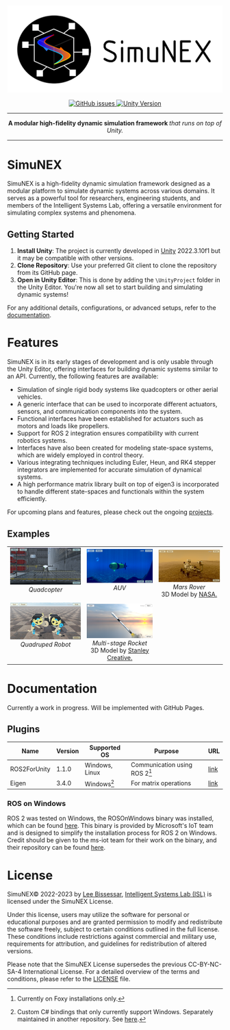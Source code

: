 ![SimuNEX header image](docs/assets/SimuNEX.png)

<p align="center">
  <a href="https://github.com/intelligent-systems-lab-org/SimuNEX/issues">
    <img src="https://img.shields.io/github/issues/intelligent-systems-lab-org/SimuNEX" alt="GitHub issues">
  </a>
  <a href="https://unity.com/">
    <img src="https://img.shields.io/badge/Unity-2022.3.10f1-blue.svg" alt="Unity Version">
  </a>
</p>

-----

<p align = "center">
<b>A modular high-fidelity dynamic simulation framework </b>
<i>that runs on top of Unity.</i>
</p>

-----

# SimuNEX
SimuNEX is a high-fidelity dynamic simulation framework designed as a modular platform to simulate dynamic systems across various domains. It serves as a powerful tool for researchers, engineering students, and members of the Intelligent Systems Lab, offering a versatile environment for simulating complex systems and phenomena.

## Getting Started
1. **Install Unity**: The project is currently developed in [Unity](https://unity.com/) 2022.3.10f1 but it may be compatible with other versions.
2. **Clone Repository**: Use your preferred Git client to clone the repository from its GitHub page.
3. **Open in Unity Editor**: This is done by adding the `\UnityProject` folder in the Unity Editor. You're now all set to start building and simulating dynamic systems!

For any additional details, configurations, or advanced setups, refer to the [documentation](#documentation).

# Features 
SimuNEX is in its early stages of development and is only usable through the Unity Editor, offering interfaces for building dynamic systems similar to an API. Currently, the following features are available:

- Simulation of single rigid body systems like quadcopters or other aerial vehicles.
- A generic interface that can be used to incorporate different actuators, sensors, and communication components into the system.
- Functional interfaces have been established for actuators such as motors and loads like propellers.
- Support for ROS 2 integration ensures compatibility with current robotics systems.
- Interfaces have also been created for modeling state-space systems, which are widely employed in control theory.
- Various integrating techniques including Euler, Heun, and RK4 stepper integrators are implemented for accurate simulation of dynamical systems.
- A high performance matrix library built on top of eigen3 is incorporated to handle different state-spaces and functionals within the system efficiently.

For upcoming plans and features, please check out the ongoing [projects](https://github.com/intelligent-systems-lab-org/SimuNEX/projects).

## Examples
<table>
  <tr>
    <td align="center">
      <img src="docs/assets/examples/QuadcopterUnity.PNG" width="300" />
      <br />
      <i>Quadcopter</i>
      <br />
      <br />
    </td>
    <td align="center">
      <img src="docs/assets/examples/AUVUnity.PNG" width="300" />
      <br />
      <i>AUV</i>
      <br />
      <br />
    </td>
    <td align="center">
      <img src="docs/assets/examples/RoverUnity.PNG" width="300" />
      <br />
      <i>Mars Rover</i>
      <br />
      3D Model by <a href="https://mars.nasa.gov/resources/25042/">NASA.</a>
    </td>
  </tr>
  <tr>
    <td align="center">
      <img src="docs/assets/examples/QuadrupedUnity.png" width="300" />
      <br />
      <i>Quadruped Robot</i>
      <br />
      <br />
      <br />
    </td>
    <td align="center">
      <img src="docs/assets/examples/RocketUnity.PNG" width="300" />
      <br />
      <i>Multi-stage Rocket</i>
      <br />
      3D Model by <a href="https://sketchfab.com/3d-models/falcon-9-spacex-394f7cf52d124bbd9db69f24d1ff2f08">Stanley Creative.</a>
    </td>
    <td align="center"></td> <!-- Empty space -->
  </tr>
</table>

# Documentation
Currently a work in progress. Will be implemented with GitHub Pages.



## Plugins
| Name          | Version | Supported OS | Purpose | URL |
|---------------|---------|--------------|---------|--------------------------|
| ROS2ForUnity  | 1.1.0   | Windows, Linux | Communication using ROS 2[^1]  | [link](https://github.com/RobotecAI/ros2-for-unity) |
| Eigen         | 3.4.0   | Windows[^2] | For matrix operations      | [link](https://gitlab.com/libeigen/eigen)           |

[^1]: Currently on Foxy installations only.

[^2]: Custom C# bindings that only currently support Windows. Separately maintained in another repository. See [here](https://github.com/intelligent-systems-lab-org/eigen).

### ROS on Windows
 ROS 2 was tested on Windows, the ROSOnWindows binary was installed, which can be found [here](https://ms-iot.github.io/ROSOnWindows/GettingStarted/SetupRos2.html). This binary is provided by Microsoft's IoT team and is designed to simplify the installation process for ROS 2 on Windows. Credit should be given to the ms-iot team for their work on the binary, and their repository can be found [here](https://github.com/ms-iot/rosonwindows/).

# License
SimuNEX© 2022-2023 by [Lee Bissessar](https://github.com/leebissessar5), [Intelligent Systems Lab (ISL)](https://intelsyslab.com/) is licensed under the SimuNEX License.

Under this license, users may utilize the software for personal or educational purposes and are granted permission to modify and redistribute the software freely, subject to certain conditions outlined in the full license. These conditions include restrictions against commercial and military use, requirements for attribution, and guidelines for redistribution of altered versions.

Please note that the SimuNEX License supersedes the previous CC-BY-NC-SA-4 International License. For a detailed overview of the terms and conditions, please refer to the [LICENSE](LICENSE.md) file.